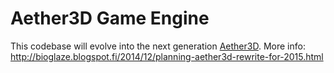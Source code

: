 # Aether3D Game Engine
This codebase will evolve into the next generation [Aether3D](http://twiren.kapsi.fi/aether3d.html "Aether3D"). More info: http://bioglaze.blogspot.fi/2014/12/planning-aether3d-rewrite-for-2015.html

